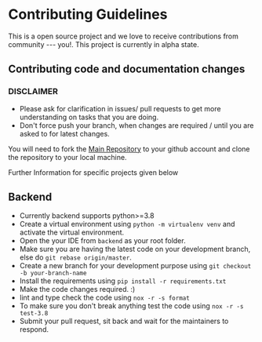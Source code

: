 # Contributing Guidelines

This is a open source project and we love to receive contributions from community --- you!. This project is currently in alpha state.

## Contributing code and documentation changes

### **DISCLAIMER**

- Please ask for clarification in issues/ pull requests to get more understanding on tasks that you are doing.
- Don't force push your branch, when changes are required / until you are asked to for latest changes.

You will need to fork the [Main Repository](https://github.com/nerds-amp-mods/Hackathon-Login-Starter-Pack.git) to your github account and clone the repository to your local machine.

Further Information for specific projects given below

## Backend

- Currently backend supports python>=3.8
- Create a virtual environment using `python -m virtualenv venv` and activate the virtual environment.
- Open the your IDE from `backend` as your root folder.
- Make sure you are having the latest code on your development branch, else do `git rebase origin/master`.
- Create a new branch for your development purpose using `git checkout -b your-branch-name`
- Install the requirements using `pip install -r requirements.txt`
- Make the code changes required. :)
- lint and type check the code using `nox -r -s format`
- To make sure you don't break anything test the code using `nox -r -s test-3.8`
- Submit your pull request, sit back and wait for the maintainers to respond.
